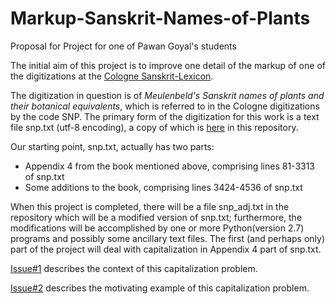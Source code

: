 # Markup-Sanskrit-Names-of-Plants
Proposal for Project for one of Pawan Goyal's students

The initial aim of this project is to improve one detail of the markup of
one of the digitizations at the [Cologne Sanskrit-Lexicon](http://www.sanskrit-lexicon.uni-koeln.de/).

The digitization in question is of *Meulenbeld's Sanskrit names of plants and their botanical equivalents*, which is referred to in the Cologne digitizations by
the code SNP.  The primary form of the digitization for this work is a text
file snp.txt (utf-8 encoding), a copy of which is [here](https://github.com/funderburkjim/Markup-Sanskrit-Names-of-Plants/blob/master/snp.txt) in this repository.

Our starting point, snp.txt, actually has two parts:
* Appendix 4 from the book mentioned above, comprising lines 81-3313 of snp.txt
* Some additions to the book, comprising lines 3424-4536 of snp.txt

When this project is completed, there will be a file snp_adj.txt in the
repository which will be a modified version of snp.txt; furthermore, the
modifications will be accomplished by one or more Python(version 2.7) programs and possibly some ancillary text files.  The first (and perhaps only) part of
the project will deal with capitalization in  Appendix 4 part of snp.txt.  

[Issue#1](https://github.com/funderburkjim/Markup-Sanskrit-Names-of-Plants/issues/1) describes the context of this capitalization problem.


[Issue#2](https://github.com/funderburkjim/Markup-Sanskrit-Names-of-Plants/issues/1) describes the motivating example of this capitalization problem.
